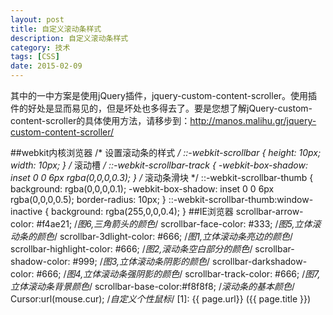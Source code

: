 ```yaml
---
layout: post
title: 自定义滚动条样式
description: 自定义滚动条样式
category: 技术
tags: [CSS]
date: 2015-02-09
---
```


其中的一中方案是使用jQuery插件，jquery-custom-content-scroller。使用插件的好处是显而易见的，但是坏处也多得去了。要是您想了解jQuery-custom-content-scroller的具体使用方法，请移步到：http://manos.malihu.gr/jquery-custom-content-scroller/

##webkit内核浏览器
    /* 设置滚动条的样式 */
    ::-webkit-scrollbar {
        height: 10px;
        width: 10px;
    }
    /* 滚动槽 */
    ::-webkit-scrollbar-track {
        -webkit-box-shadow: inset 0 0 6px rgba(0,0,0,0.3);
    }
    /* 滚动条滑块 */
    ::-webkit-scrollbar-thumb {
        background: rgba(0,0,0,0.1);
        -webkit-box-shadow: inset 0 0 6px rgba(0,0,0,0.5);
        border-radius: 10px;
    }
    ::-webkit-scrollbar-thumb:window-inactive {
        background: rgba(255,0,0,0.4);
    }
##IE浏览器
    scrollbar-arrow-color: #f4ae21; /*图6,三角箭头的颜色*/
    scrollbar-face-color: #333; /*图5,立体滚动条的颜色*/
    scrollbar-3dlight-color: #666; /*图1,立体滚动条亮边的颜色*/
    scrollbar-highlight-color: #666; /*图2,滚动条空白部分的颜色*/
    scrollbar-shadow-color: #999; /*图3,立体滚动条阴影的颜色*/
    scrollbar-darkshadow-color: #666; /*图4,立体滚动条强阴影的颜色*/
    scrollbar-track-color: #666; /*图7,立体滚动条背景颜色*/
    scrollbar-base-color:#f8f8f8; /*滚动条的基本颜色*/
    Cursor:url(mouse.cur); /*自定义个性鼠标*/
[1]:    {{ page.url}}  ({{ page.title }})
